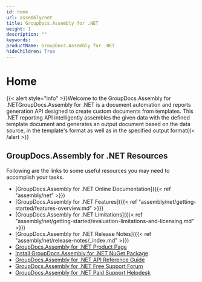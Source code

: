 ```yaml
---
id: home
url: assembly/net
title: GroupDocs.Assembly for .NET
weight: 1
description: ""
keywords: 
productName: GroupDocs.Assembly for .NET
hideChildren: True
---
```

#  Home 

{{< alert style="info" >}}Welcome to the GroupDocs.Assembly for .NETGroupDocs.Assembly for .NET is a document automation and reports generation API designed to create custom documents from templates. This .NET reporting API intelligently assembles the given data with the defined template document and generates an output document based on the data source, in the template's format as well as in the specified output format{{< /alert >}}

## GroupDocs.Assembly for .NET Resources

Following are the links to some useful resources you may need to accomplish your tasks.

*   [GroupDocs.Assembly for .NET Online Documentation]({{< ref "assembly/net" >}})
*   [GroupDocs.Assembly for .NET Features]({{< ref "assembly/net/getting-started/features-overview.md" >}})
*   [GroupDocs.Assembly for .NET Limitations]({{< ref "assembly/net/getting-started/evaluation-limitations-and-licensing.md" >}})
*   [GroupDocs.Assembly for .NET Release Notes]({{< ref "assembly/net/release-notes/_index.md" >}})
*   [GroupDocs.Assembly for .NET Product Page](https://products.groupdocs.com/assembly/net)
*   [Install GroupDocs.Assembly for .NET NuGet Package](https://www.nuget.org/packages/GroupDocs.Assembly/)
*   [GroupDocs.Assembly for .NET API Reference Guide](https://apireference.groupdocs.com/net/assembly)
*   [GroupDocs.Assembly for .NET Free Support Forum](https://forum.groupdocs.com/c/assembly)
*   [GroupDocs.Assembly for .NET Paid Support Helpdesk](https://helpdesk.groupdocs.com/)
